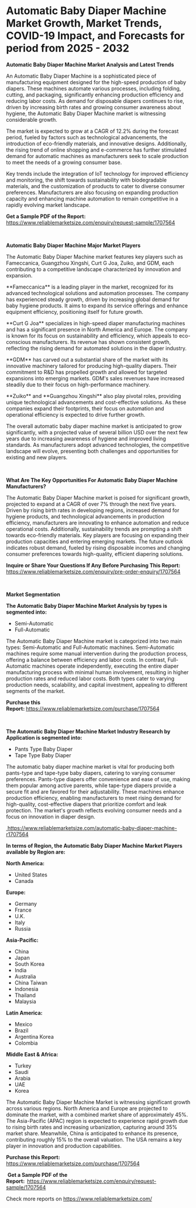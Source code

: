 <p><h1>Automatic Baby Diaper Machine Market Growth, Market Trends, COVID-19 Impact, and Forecasts for period from 2025 - 2032</h1></p><p><strong>Automatic Baby Diaper Machine Market Analysis and Latest Trends</strong></p>
<p><p>An Automatic Baby Diaper Machine is a sophisticated piece of manufacturing equipment designed for the high-speed production of baby diapers. These machines automate various processes, including folding, cutting, and packaging, significantly enhancing production efficiency and reducing labor costs. As demand for disposable diapers continues to rise, driven by increasing birth rates and growing consumer awareness about hygiene, the Automatic Baby Diaper Machine market is witnessing considerable growth.</p><p>The market is expected to grow at a CAGR of 12.2% during the forecast period, fueled by factors such as technological advancements, the introduction of eco-friendly materials, and innovative designs. Additionally, the rising trend of online shopping and e-commerce has further stimulated demand for automatic machines as manufacturers seek to scale production to meet the needs of a growing consumer base.</p><p>Key trends include the integration of IoT technology for improved efficiency and monitoring, the shift towards sustainability with biodegradable materials, and the customization of products to cater to diverse consumer preferences. Manufacturers are also focusing on expanding production capacity and enhancing machine automation to remain competitive in a rapidly evolving market landscape.</p></p>
<p><strong>Get a Sample PDF of the Report:&nbsp;</strong> <a href="https://www.reliablemarketsize.com/enquiry/request-sample/1707564?utm_campaign=3509&utm_medium=2&utm_source=Github&utm_content=ia&utm_term=25032025&utm_id=automatic-baby-diaper-machine">https://www.reliablemarketsize.com/enquiry/request-sample/1707564</a></p>
<p>&nbsp;</p>
<p><strong>Automatic Baby Diaper Machine Major Market Players</strong></p>
<p><p>The Automatic Baby Diaper Machine market features key players such as Fameccanica, Guangzhou Xingshi, Curt G Joa, Zuiko, and GDM, each contributing to a competitive landscape characterized by innovation and expansion.</p><p>**Fameccanica** is a leading player in the market, recognized for its advanced technological solutions and automation processes. The company has experienced steady growth, driven by increasing global demand for baby hygiene products. It aims to expand its service offerings and enhance equipment efficiency, positioning itself for future growth.</p><p>**Curt G Joa** specializes in high-speed diaper manufacturing machines and has a significant presence in North America and Europe. The company is known for its focus on sustainability and efficiency, which appeals to eco-conscious manufacturers. Its revenue has shown consistent growth, reflecting the rising demand for automated solutions in the diaper industry.</p><p>**GDM** has carved out a substantial share of the market with its innovative machinery tailored for producing high-quality diapers. Their commitment to R&D has propelled growth and allowed for targeted expansions into emerging markets. GDM's sales revenues have increased steadily due to their focus on high-performance machinery.</p><p>**Zuiko** and **Guangzhou Xingshi** also play pivotal roles, providing unique technological advancements and cost-effective solutions. As these companies expand their footprints, their focus on automation and operational efficiency is expected to drive further growth.</p><p>The overall automatic baby diaper machine market is anticipated to grow significantly, with a projected value of several billion USD over the next few years due to increasing awareness of hygiene and improved living standards. As manufacturers adopt advanced technologies, the competitive landscape will evolve, presenting both challenges and opportunities for existing and new players.</p></p>
<p>&nbsp;</p>
<p><strong>What Are The Key Opportunities For Automatic Baby Diaper Machine Manufacturers?</strong></p>
<p><p>The Automatic Baby Diaper Machine market is poised for significant growth, projected to expand at a CAGR of over 7% through the next five years. Driven by rising birth rates in developing regions, increased demand for hygiene products, and technological advancements in production efficiency, manufacturers are innovating to enhance automation and reduce operational costs. Additionally, sustainability trends are prompting a shift towards eco-friendly materials. Key players are focusing on expanding their production capacities and entering emerging markets. The future outlook indicates robust demand, fueled by rising disposable incomes and changing consumer preferences towards high-quality, efficient diapering solutions.</p></p>
<p><strong>Inquire or Share Your Questions If Any Before Purchasing This Report:</strong> <a href="https://www.reliablemarketsize.com/enquiry/pre-order-enquiry/1707564?utm_campaign=3509&utm_medium=2&utm_source=Github&utm_content=ia&utm_term=25032025&utm_id=automatic-baby-diaper-machine">https://www.reliablemarketsize.com/enquiry/pre-order-enquiry/1707564</a></p>
<p>&nbsp;</p>
<p><strong>Market Segmentation</strong></p>
<p><strong>The Automatic Baby Diaper Machine Market Analysis by types is segmented into:</strong></p>
<p><ul><li>Semi-Automatic</li><li>Full-Automatic</li></ul></p>
<p><p>The Automatic Baby Diaper Machine market is categorized into two main types: Semi-Automatic and Full-Automatic machines. Semi-Automatic machines require some manual intervention during the production process, offering a balance between efficiency and labor costs. In contrast, Full-Automatic machines operate independently, executing the entire diaper manufacturing process with minimal human involvement, resulting in higher production rates and reduced labor costs. Both types cater to varying production needs, scalability, and capital investment, appealing to different segments of the market.</p></p>
<p><strong>Purchase this Report:&nbsp;</strong><a href="https://www.reliablemarketsize.com/purchase/1707564?utm_campaign=3509&utm_medium=2&utm_source=Github&utm_content=ia&utm_term=25032025&utm_id=automatic-baby-diaper-machine">https://www.reliablemarketsize.com/purchase/1707564</a></p>
<p>&nbsp;</p>
<p><strong>The Automatic Baby Diaper Machine Market Industry Research by Application is segmented into:</strong></p>
<p><ul><li>Pants Type Baby Diaper</li><li>Tape Type Baby Diaper</li></ul></p>
<p><p>The automatic baby diaper machine market is vital for producing both pants-type and tape-type baby diapers, catering to varying consumer preferences. Pants-type diapers offer convenience and ease of use, making them popular among active parents, while tape-type diapers provide a secure fit and are favored for their adjustability. These machines enhance production efficiency, enabling manufacturers to meet rising demand for high-quality, cost-effective diapers that prioritize comfort and leak protection. The market's growth reflects evolving consumer needs and a focus on innovation in diaper design.</p></p>
<p><a href="https://www.reliablemarketsize.com/automatic-baby-diaper-machine-r1707564?utm_campaign=3509&utm_medium=2&utm_source=Github&utm_content=ia&utm_term=25032025&utm_id=automatic-baby-diaper-machine">&nbsp;https://www.reliablemarketsize.com/automatic-baby-diaper-machine-r1707564</a></p>
<p><strong>In terms of Region, the Automatic Baby Diaper Machine Market Players available by Region are:</strong></p>
<p>
    <p> <strong> North America: </strong>
        <ul>
            <li>United States</li>
            <li>Canada</li>
        </ul>
        </p> 
    <p> <strong> Europe: </strong>
        <ul>
            <li>Germany</li>
            <li>France</li>
            <li>U.K.</li>
            <li>Italy</li>
            <li>Russia</li>
        </ul>
        </p> 
    <p> <strong> Asia-Pacific: </strong>
        <ul>
            <li>China</li>
            <li>Japan</li>
            <li>South Korea</li>
            <li>India</li>
            <li>Australia</li>
            <li>China Taiwan</li>
            <li>Indonesia</li>
            <li>Thailand</li>
            <li>Malaysia</li>
        </ul>
        </p> 
    <p> <strong> Latin America: </strong>
        <ul>
            <li>Mexico</li>
            <li>Brazil</li>
            <li>Argentina Korea</li>
            <li>Colombia</li>
        </ul>
        </p> 
    <p> <strong> Middle East & Africa: </strong>
        <ul>
            <li>Turkey</li>
            <li>Saudi</li>
            <li>Arabia</li>
            <li>UAE</li>
            <li>Korea</li>
        </ul>
    </p>
    </p>
<p><p>The Automatic Baby Diaper Machine Market is witnessing significant growth across various regions. North America and Europe are projected to dominate the market, with a combined market share of approximately 45%. The Asia-Pacific (APAC) region is expected to experience rapid growth due to rising birth rates and increasing urbanization, capturing around 35% market share. Meanwhile, China is anticipated to enhance its presence, contributing roughly 15% to the overall valuation. The USA remains a key player in innovation and production capabilities.</p></p>
<p><strong>Purchase this Report: </strong><a href="https://www.reliablemarketsize.com/purchase/1707564?utm_campaign=3509&utm_medium=2&utm_source=Github&utm_content=ia&utm_term=25032025&utm_id=automatic-baby-diaper-machine">https://www.reliablemarketsize.com/purchase/1707564</a></p>
<p>&nbsp;<strong>Get a Sample PDF of the Report:&nbsp;&nbsp;</strong><a href="https://www.reliablemarketsize.com/enquiry/request-sample/1707564?utm_campaign=3509&utm_medium=2&utm_source=Github&utm_content=ia&utm_term=25032025&utm_id=automatic-baby-diaper-machine">https://www.reliablemarketsize.com/enquiry/request-sample/1707564</a></p>
<p><strong></strong></p>
<p>Check more reports on <a href="https://www.reliablemarketsize.com/?utm_campaign=3509&utm_medium=2&utm_source=Github&utm_content=ia&utm_term=25032025&utm_id=automatic-baby-diaper-machine">https://www.reliablemarketsize.com/</a></p>